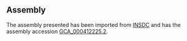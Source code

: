 
Assembly
--------

The assembly presented has been imported from 
[INSDC](http://www.insdc.org) and has the assembly accession
[GCA\_000412225.2](http://www.ebi.ac.uk/ena/data/view/GCA_000412225.2).

